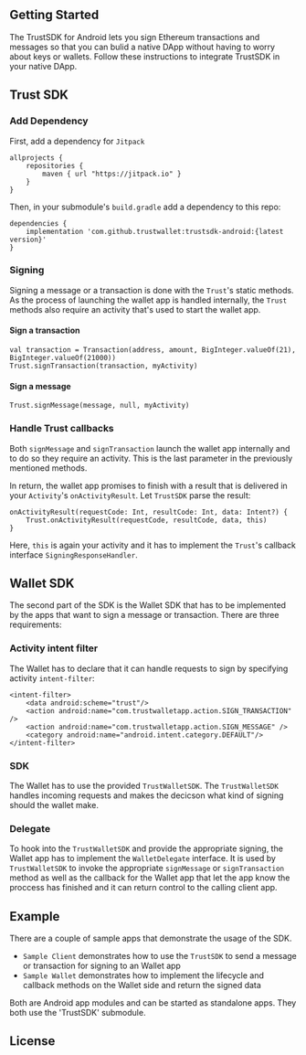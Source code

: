 ## Getting Started
The TrustSDK for Android lets you sign Ethereum transactions and messages so that you can bulid a native DApp
 without having to worry about keys or wallets. Follow these instructions to integrate TrustSDK in your native DApp.
 
## Trust SDK

### Add Dependency
First, add a dependency for `Jitpack`
    
    allprojects {
        repositories {
            maven { url "https://jitpack.io" }
        }
    }
    
Then, in your submodule's `build.gradle` add a dependency to this repo:

    dependencies {
        implementation 'com.github.trustwallet:trustsdk-android:{latest version}'
    }

### Signing
Signing a message or a transaction is done with the `Trust`'s static methods. As the process of launching 
the wallet app is handled internally, the `Trust` methods also require an activity that's used to start the wallet app.
 
#### Sign a transaction

    val transaction = Transaction(address, amount, BigInteger.valueOf(21), BigInteger.valueOf(21000))
    Trust.signTransaction(transaction, myActivity)
    
#### Sign a message

    Trust.signMessage(message, null, myActivity)
    
### Handle Trust callbacks
Both `signMessage` and `signTransaction` launch the wallet app internally and to do so they require an 
activity. This is the last parameter in the previously mentioned methods.

In return, the wallet app promises to finish with a result that is delivered in your `Activity`'s `onActivityResult`.
Let `TrustSDK` parse the result:

    onActivityResult(requestCode: Int, resultCode: Int, data: Intent?) {
        Trust.onActivityResult(requestCode, resultCode, data, this)
    }
    
Here, `this` is again your activity and it has to implement the `Trust`'s callback interface `SigningResponseHandler`.
    
## Wallet SDK
The second part of the SDK is the Wallet SDK that has to be implemented by the apps that want to sign a message or transaction.
There are three requirements:
### Activity intent filter
The Wallet has to declare that it can handle requests to sign by specifying activity `intent-filter`:
    
    <intent-filter>
        <data android:scheme="trust"/>
        <action android:name="com.trustwalletapp.action.SIGN_TRANSACTION" />
        <action android:name="com.trustwalletapp.action.SIGN_MESSAGE" />
        <category android:name="android.intent.category.DEFAULT"/>
    </intent-filter>
### SDK
The Wallet has to use the provided `TrustWalletSDK`. The `TrustWalletSDK` handles incoming requests and makes the decicson what kind of 
signing should the wallet make.
 
### Delegate
To hook into the `TrustWalletSDK` and provide the appropriate signing, the Wallet app has to implement the `WalletDelegate` interface.
It is used by `TrustWalletSDK` to invoke the appropriate `signMessage` or `signTransaction` method as well as the callback for the 
Wallet app that let the app know the proccess has finished and it can return control to the calling client app.
 
## Example
There are a couple of sample apps that demonstrate the usage of the SDK.
* `Sample Client` demonstrates how to use the `TrustSDK` to send a message or transaction for signing to an Wallet app
* `Sample Wallet` demonstrates how to implement the lifecycle and callback methods on the Wallet side and return the signed data

Both are Android app modules and can be started as standalone apps. They both use the 'TrustSDK' submodule.

## License

